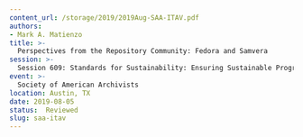 ```yaml
---
content_url: /storage/2019/2019Aug-SAA-ITAV.pdf
authors:
- Mark A. Matienzo
title: >-
  Perspectives from the Repository Community: Fedora and Samvera
session: >-
  Session 609: Standards for Sustainability: Ensuring Sustainable Programs with It Takes a Village
event: >-
  Society of American Archivists
location: Austin, TX
date: 2019-08-05
status:  Reviewed
slug: saa-itav
---
```

